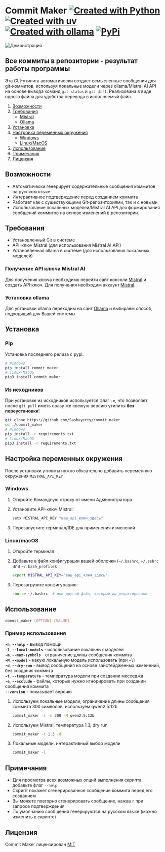 # Commit Maker [![Created with Python](https://img.shields.io/badge/Created_with-Python-blue)](https://www.python.org/) [![Created with uv](https://img.shields.io/badge/Created_with-uv-purple)](https://docs.astral.sh/uv/) [![Created with ollama](https://img.shields.io/badge/Created_with-ollama-white)](https://ollama.com/) [![PyPi](https://img.shields.io/badge/Available_on-pypi-orange)](https://pypi.org/project/commit-maker/)

![Демонстрация](./commit_maker.svg)

## Все коммиты в репозитории - результат работы программы

Эта CLI-утилита автоматически создает осмысленные сообщения для git-коммитов, используя локальные модели через ollama/Mistral AI API на основе вывода команд `git status` и `git diff`. Реализована в виде одного файла для удобства перевода в исполняемый файл.

1. [Возможности](#возможности)
2. [Требования](#требования)
   - [Mistral](#получение-api-ключа-mistral-ai)
   - [Ollama](#установка-ollama)
3. [Установка](#установка)
4. [Настройка переменных окружения](#настройка-переменных-окружения)
   - [Windows](#windows)
   - [Linux/MacOS](#linuxmacos)
5. [Использование](#использование)
6. [Примечания](#примечания)
7. [Лицензия](#лицензия)

## Возможности

- Автоматически генерирует содержательные сообщения коммитов на русском языке
- Интерактивное подтверждение перед созданием коммита
- Работает как с существующими Git-репозиториями, так и с новыми
- Использование локальных моделей/Mistral AI API для формирования сообщений коммитов на основе изменений в репозитории.

## Требования

- Установленный Git в системе
- API-ключ Mistral (для использования Mistral AI API)
- Установленная ollama в системе (для использования локальных моделей)

### Получение API ключа Mistral AI

Для получения ключа необходимо перейти сайт консоли [Mistral](https://console.mistral.ai/api-keys) и создать API ключ. Для получения необходим аккаунт [Mistral](https://auth.mistral.ai/ui/login).

### Установка ollama

Для установки ollama переходим на сайт [Ollama](https://ollama.com/download) и выбираем способ, подходящий для Вашей системы.

## Установка

### Pip

Установка последнего релиза с pypi.
```bash
# Windows
pip install commit_maker
# Linux/MacOS
pip3 install commit_maker
```

### Из исходников

При установке из исходников используется флаг `-e`, что позволяет после `git pull` иметь сразу же свежую версию утилиты **без переустановки**!
```bash
git clone https://github.com/Sashayerty/commit_maker
cd ./commit_maker
# Windows
pip install -r requirements.txt
# Linux/MacOS
pip3 install -r requirements.txt
```

## Настройка переменных окружения

После установки утилиты нужно обязательно добавить переменную окружения `MISTRAL_API_KEY`

### Windows

1. Откройте Командную строку от имени Администратора
2. Установите API-ключ Mistral:

   ```cmd
   setx MISTRAL_API_KEY "ваш_api_ключ_здесь"
   ```

3. Перезапустите терминал/IDE для применения изменений

### Linux/macOS

1. Откройте терминал
2. Добавьте в файл конфигурации вашей оболочки (`~/.bashrc`, `~/.zshrc` или `~/.bash_profile`):

   ```bash
   export MISTRAL_API_KEY="ваш_api_ключ_здесь"
   ```

3. Перезагрузите конфигурацию:

   ```bash
   source ~/.bashrc  # или другой файл, который вы редактировали
   ```

## Использование

   ```bash
   commit_maker [OPTION] [VALUE]
   ```

### Пример использования

**`-h`**, **`--help`** - вывод помощи  
**`-l`**, **`--local-models`** - использование локальных моделей  
**`-m`**, **`--max-symbols`** - ограничение длины сообщения коммита  
**`-M`**, **`--model`** - какую локальную модель использовать (при **`-l`**)  
**`-d`**, **`--dry-run`** - вывод сообщения на основе зайстейдженных изменений, без создания коммита  
**`-t`**, **`--temperature`** - температура модели при создании месседжа  
**`-e`**, **`--exclude`** - файлы, которые нужно игнорировать при создании сообщения коммита  
**`--version`** - показывает версию

1. Используем локальные модели, ограничение длины сообщения коммита 300 символов, используем qwen2.5:12b

   ```bash
   commit_maker -l -m 300 -M qwen2.5:12b 
   ```

2. Используем Mistral, температура 1.3, dry run

   ```bash
   commit_maker -t 1.3 -d
   ```

3. Локальные модели, интерактивный выбор модели

   ```bash
   commit_maker -l
   ```

## Примечания

- Для просмотра всех возможных опций выполнения скрипта добавьте флаг `--help`
- Скрипт покажет сгенерированное сообщение коммита перед его созданием
- Вы можете повторно сгенерировать сообщение, нажав `r` при запросе подтверждения
- По умолчанию сообщения генерируются на русском языке (можно изменить в скрипте)

## Лицензия

Commit Maker лицензирован [MIT](LICENSE)
